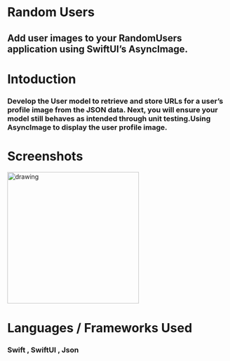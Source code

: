 # Random Users
## Add user images to your RandomUsers application using SwiftUI’s AsyncImage.

# Intoduction
### Develop the User model to retrieve and store URLs for a user’s profile image from the JSON data. Next, you will ensure your model still behaves as intended through unit testing.Using AsyncImage to display the user profile image.

# Screenshots

<img src="https://github.com/ibrahimhmd/RandomUsers/assets/46127624/0b42c7a3-31d9-4b63-9a2a-adabdcc775e0" alt="drawing" width="300" hight= "200"/>



# Languages / Frameworks Used
### Swift , SwiftUI , Json

